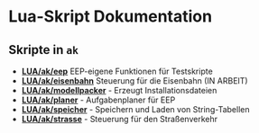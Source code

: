 # Lua-Skript Dokumentation

## Skripte in `ak`
* __[LUA/ak/eep](eep/)__ EEP-eigene Funktionen für Testskripte
* __[LUA/ak/eisenbahn](eisenbahn/)__ Steuerung für die Eisenbahn (IN ARBEIT)
* __[LUA/ak/modellpacker](modellpacker/)__ - Erzeugt Installationsdateien
* __[LUA/ak/planer](planer/)__ - Aufgabenplaner für EEP
* __[LUA/ak/speicher](speicher/)__ - Speichern und Laden von String-Tabellen
* __[LUA/ak/strasse](strasse/)__ - Steuerung für den Straßenverkehr
